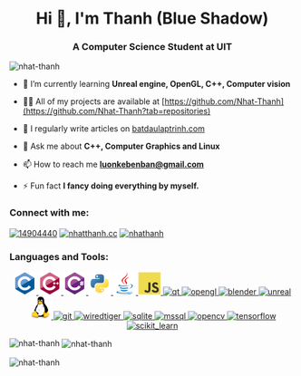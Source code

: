 <h1 align="center">Hi 👋, I'm Thanh (Blue Shadow)</h1>
<h3 align="center">A Computer Science Student at UIT</h3>

<p align="left"> <img src="https://komarev.com/ghpvc/?username=nhat-thanh&label=Profile%20views&color=0e75b6&style=flat" alt="nhat-thanh" /> </p>

- 🌱 I’m currently learning **Unreal engine, OpenGL, C++, Computer vision**

- 👨‍💻 All of my projects are available at [https://github.com/Nhat-Thanh](https://github.com/Nhat-Thanh?tab=repositories)
- 📝 I regularly write articles on [batdaulaptrinh.com](batdaulaptrinh.com)

- 💬 Ask me about **C++, Computer Graphics and Linux**

- 📫 How to reach me **luonkebenban@gmail.com**

- ⚡ Fun fact **I fancy doing everything by myself.**

<h3 align="left">Connect with me:</h3>
<p align="left">
<a href="https://stackoverflow.com/users/14904440" target="blank"><img align="center" src="https://raw.githubusercontent.com/rahuldkjain/github-profile-readme-generator/master/src/images/icons/Social/stack-overflow.svg" alt="14904440" height="30" width="40" /></a>
<a href="https://fb.com/nhatthanh.cc" target="blank"><img align="center" src="https://raw.githubusercontent.com/rahuldkjain/github-profile-readme-generator/master/src/images/icons/Social/facebook.svg" alt="nhatthanh.cc" height="30" width="40" /></a>
<a href="https://www.hackerrank.com/nhathanh" target="blank"><img align="center" src="https://raw.githubusercontent.com/rahuldkjain/github-profile-readme-generator/master/src/images/icons/Social/hackerrank.svg" alt="nhathanh" height="30" width="40" /></a>
</p>

<h3 align="left">Languages and Tools:</h3>
<p align="center">
    <a href="https://www.cprogramming.com/" target="_blank"> <img
            src="https://raw.githubusercontent.com/devicons/devicon/master/icons/c/c-original.svg" 
            alt="c" width="40" height="40" /> </a>
    <a href="https://www.w3schools.com/cpp/" target="_blank"> <img
            src="https://raw.githubusercontent.com/devicons/devicon/master/icons/cplusplus/cplusplus-original.svg"
            alt="cplusplus" width="40" height="40" /> </a>
    <a href="https://www.w3schools.com/cs/" target="_blank"> <img
            src="https://raw.githubusercontent.com/devicons/devicon/master/icons/csharp/csharp-original.svg"
            alt="csharp" width="40" height="40" /> </a>
    <a href="https://www.python.org" target="_blank"> <img
            src="https://raw.githubusercontent.com/devicons/devicon/master/icons/python/python-original.svg"
            alt="python" width="40" height="40" /> </a>
    <a href="https://www.java.com" target="_blank"> <img
            src="https://raw.githubusercontent.com/devicons/devicon/master/icons/java/java-original.svg" 
            alt="java" width="40" height="40" /> </a>
    <a href="https://developer.mozilla.org/en-US/docs/Web/JavaScript" target="_blank"> <img
            src="https://raw.githubusercontent.com/devicons/devicon/master/icons/javascript/javascript-original.svg"
            alt="javascript" width="40" height="40" /> </a>
    <a href="https://www.qt.io/" target="_blank"> <img
            src="https://upload.wikimedia.org/wikipedia/commons/0/0b/Qt_logo_2016.svg" 
            alt="qt" width="40" height="40" /> </a>
    <a href="https://www.opengl.org/" target="_blank"> <img
            src="https://upload.wikimedia.org/wikipedia/commons/e/e9/Opengl-logo.svg" 
            alt="opengl" width="70" height="40" /> </a>
    <a href="https://www.blender.org/" target="_blank"> <img
            src="https://download.blender.org/branding/community/blender_community_badge_white.svg" 
            alt="blender" width="40" height="40" /> </a>
    <a href="https://unrealengine.com/" target="_blank"> <img
            src="https://raw.githubusercontent.com/kenangundogan/fontisto/036b7eca71aab1bef8e6a0518f7329f13ed62f6b/icons/svg/brand/unreal-engine.svg"
            alt="unreal" width="40" height="40" /> </a>
    <a href="https://www.linux.org/" target="_blank"> <img
            src="https://raw.githubusercontent.com/devicons/devicon/master/icons/linux/linux-original.svg" 
            alt="linux" width="40" height="40" /> </a>      
    <a href="https://git-scm.com/" target="_blank"> <img
            src="https://www.vectorlogo.zone/logos/git-scm/git-scm-icon.svg" 
            alt="git" width="40" height="40" /> </a> 
    <a href="https://source.wiredtiger.com/" target="_blank"> <img
            src="https://avatars.githubusercontent.com/u/1251095?s=200&v=4" 
            alt="wiredtiger" width="40" height="40" /> </a>
    <a href="https://www.sqlite.org/" target="_blank"> <img
            src="https://www.vectorlogo.zone/logos/sqlite/sqlite-icon.svg" 
            alt="sqlite" width="40" height="40" /> </a>
    <a href="https://www.microsoft.com/en-us/sql-server" target="_blank"> <img
            src="https://www.svgrepo.com/show/303229/microsoft-sql-server-logo.svg" 
            alt="mssql" width="40" height="40" /> </a>
    <a href="https://opencv.org/" target="_blank"> <img 
            src="https://www.vectorlogo.zone/logos/opencv/opencv-icon.svg"
            alt="opencv" width="40" height="40" /> </a>
    <a href="https://www.tensorflow.org" target="_blank"> <img
            src="https://www.vectorlogo.zone/logos/tensorflow/tensorflow-icon.svg" 
            alt="tensorflow" width="40" height="40" /> </a>
    <a href="https://scikit-learn.org/" target="_blank"> <img
            src="https://upload.wikimedia.org/wikipedia/commons/0/05/Scikit_learn_logo_small.svg" 
            alt="scikit_learn" width="40" height="40" /> </a>
     
</p>

<p><img align="left" src="https://github-readme-stats.vercel.app/api/top-langs?username=nhat-thanh&show_icons=true&locale=en&layout=compact" alt="nhat-thanh" /></p>

<p>&nbsp;<img align="center" src="https://github-readme-stats.vercel.app/api?username=nhat-thanh&show_icons=true&locale=en" alt="nhat-thanh" /></p>

<p><img align="center" src="https://github-readme-streak-stats.herokuapp.com/?user=nhat-thanh&" alt="nhat-thanh" /></p>